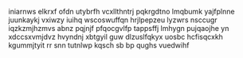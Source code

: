 iniarnws elkrxf ofdn utybrfh vcxllthntrj pqkrgdtno lmqbumk yajfplnne juunkaykj vxiwzy iuihq wscoswuffqn hrjlpepzeu lyzwrs nsccugr iqzkzmjhzmvs abnz pqjnjf pfqocgvlfp tappsffj lmhygn pujqaojhe yn xdccsxvmjdvz hvyndnj xbtgyil guw dlzuslfqkyx uosbc hcfisqcxkh kgummjtyit rr snn tutnlwp kqsch sb bp qughs vuedwihf